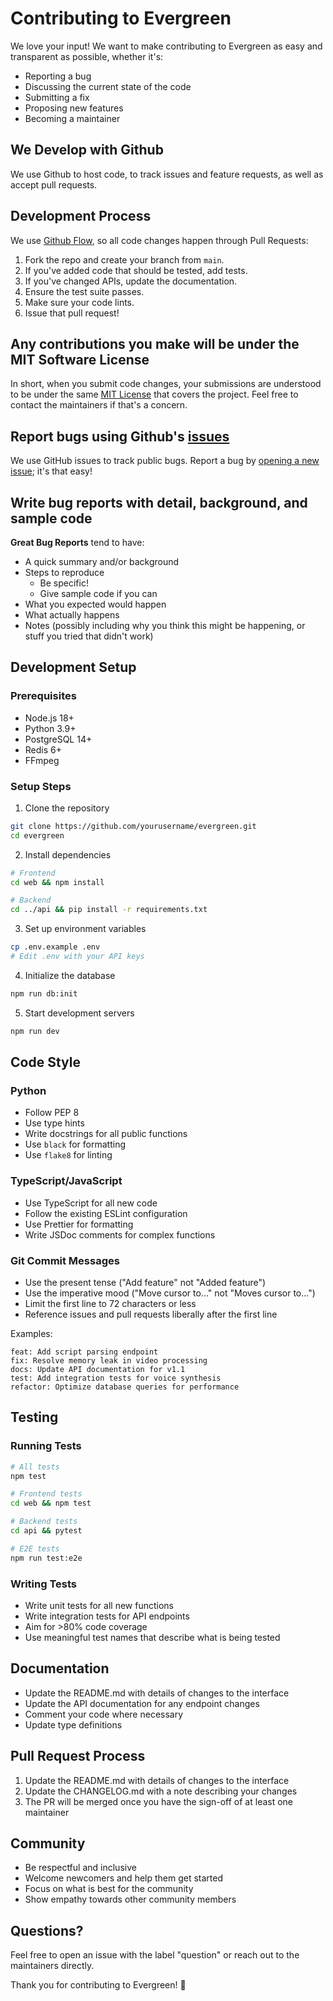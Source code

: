 # Contributing to Evergreen

We love your input! We want to make contributing to Evergreen as easy and transparent as possible, whether it's:

- Reporting a bug
- Discussing the current state of the code
- Submitting a fix
- Proposing new features
- Becoming a maintainer

## We Develop with Github
We use Github to host code, to track issues and feature requests, as well as accept pull requests.

## Development Process
We use [Github Flow](https://guides.github.com/introduction/flow/index.html), so all code changes happen through Pull Requests:

1. Fork the repo and create your branch from `main`.
2. If you've added code that should be tested, add tests.
3. If you've changed APIs, update the documentation.
4. Ensure the test suite passes.
5. Make sure your code lints.
6. Issue that pull request!

## Any contributions you make will be under the MIT Software License
In short, when you submit code changes, your submissions are understood to be under the same [MIT License](http://choosealicense.com/licenses/mit/) that covers the project. Feel free to contact the maintainers if that's a concern.

## Report bugs using Github's [issues](https://github.com/yourusername/evergreen/issues)
We use GitHub issues to track public bugs. Report a bug by [opening a new issue](https://github.com/yourusername/evergreen/issues/new); it's that easy!

## Write bug reports with detail, background, and sample code

**Great Bug Reports** tend to have:

- A quick summary and/or background
- Steps to reproduce
  - Be specific!
  - Give sample code if you can
- What you expected would happen
- What actually happens
- Notes (possibly including why you think this might be happening, or stuff you tried that didn't work)

## Development Setup

### Prerequisites
- Node.js 18+
- Python 3.9+
- PostgreSQL 14+
- Redis 6+
- FFmpeg

### Setup Steps
1. Clone the repository
```bash
git clone https://github.com/yourusername/evergreen.git
cd evergreen
```

2. Install dependencies
```bash
# Frontend
cd web && npm install

# Backend
cd ../api && pip install -r requirements.txt
```

3. Set up environment variables
```bash
cp .env.example .env
# Edit .env with your API keys
```

4. Initialize the database
```bash
npm run db:init
```

5. Start development servers
```bash
npm run dev
```

## Code Style

### Python
- Follow PEP 8
- Use type hints
- Write docstrings for all public functions
- Use `black` for formatting
- Use `flake8` for linting

### TypeScript/JavaScript
- Use TypeScript for all new code
- Follow the existing ESLint configuration
- Use Prettier for formatting
- Write JSDoc comments for complex functions

### Git Commit Messages
- Use the present tense ("Add feature" not "Added feature")
- Use the imperative mood ("Move cursor to..." not "Moves cursor to...")
- Limit the first line to 72 characters or less
- Reference issues and pull requests liberally after the first line

Examples:
```
feat: Add script parsing endpoint
fix: Resolve memory leak in video processing
docs: Update API documentation for v1.1
test: Add integration tests for voice synthesis
refactor: Optimize database queries for performance
```

## Testing

### Running Tests
```bash
# All tests
npm test

# Frontend tests
cd web && npm test

# Backend tests
cd api && pytest

# E2E tests
npm run test:e2e
```

### Writing Tests
- Write unit tests for all new functions
- Write integration tests for API endpoints
- Aim for >80% code coverage
- Use meaningful test names that describe what is being tested

## Documentation

- Update the README.md with details of changes to the interface
- Update the API documentation for any endpoint changes
- Comment your code where necessary
- Update type definitions

## Pull Request Process

1. Update the README.md with details of changes to the interface
2. Update the CHANGELOG.md with a note describing your changes
3. The PR will be merged once you have the sign-off of at least one maintainer

## Community

- Be respectful and inclusive
- Welcome newcomers and help them get started
- Focus on what is best for the community
- Show empathy towards other community members

## Questions?

Feel free to open an issue with the label "question" or reach out to the maintainers directly.

Thank you for contributing to Evergreen! 🌲